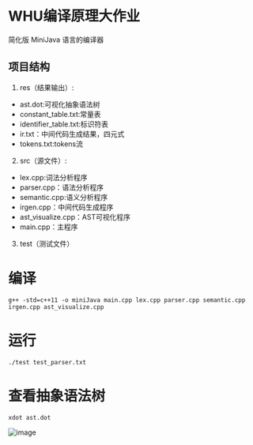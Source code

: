 # WHU编译原理大作业
简化版 MiniJava 语言的编译器
## 项目结构
1. res（结果输出）:
  - ast.dot:可视化抽象语法树
  - constant_table.txt:常量表
  - identifier_table.txt:标识符表
  - ir.txt：中间代码生成结果，四元式
  - tokens.txt:tokens流
2. src（源文件）:
  - lex.cpp:词法分析程序
  - parser.cpp：语法分析程序
  - semantic.cpp:语义分析程序
  - irgen.cpp：中间代码生成程序
  - ast_visualize.cpp：AST可视化程序
  - main.cpp：主程序
3. test（测试文件）
# 编译
```
g++ -std=c++11 -o miniJava main.cpp lex.cpp parser.cpp semantic.cpp irgen.cpp ast_visualize.cpp
```
# 运行
```
./test test_parser.txt
```
# 查看抽象语法树
```
xdot ast.dot
```
![image](https://github.com/user-attachments/assets/b2116964-6336-40ca-9d92-a61a08376c5b)
